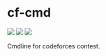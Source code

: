 # cf-cmd
![](https://img.shields.io/badge/dev-v0.1.0-blue)
![](https://img.shields.io/badge/platform-Windows|linux|macOS-blue)
![](https://img.shields.io/badge/license-MIT-black)

Cmdline for codeforces contest.
